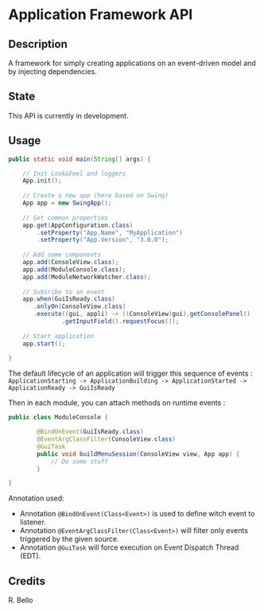 # Application Framework API

## Description

A framework for simply creating applications on an event-driven model and by injecting dependencies.

## State

This API is currently in development.

## Usage

```java
public static void main(String[] args) {

	// Init Look&Feel and loggers
	App.init();
	
	// Create a new app (here based on Swing)
	App app = new SwingApp();
	
	// Set common properties
	app.get(AppConfiguration.class)
		.setProperty("App.Name", "MyApplication")
		.setProperty("App.Version", "3.0.0");
	
	// Add some components
	app.add(ConsoleView.class);
	app.add(ModuleConsole.class);
	app.add(ModuleNetworkWatcher.class);
	
	// Subsribe to an event
	app.when(GuiIsReady.class)
	   .onlyOn(ConsoleView.class)
	   .execute((gui, appli) -> ((ConsoleView)gui).getConsolePanel()
			   .getInputField().requestFocus());
	
	// Start application
	app.start();
	
}
```

The default lifecycle of an application will trigger this sequence of events : 
`ApplicationStarting -> ApplicationBuilding -> ApplicationStarted -> ApplicationReady -> GuiIsReady`

Then in each module, you can attach methods on runtime events :

```java
public class ModuleConsole {

		@BindOnEvent(GuiIsReady.class)
		@EventArgClassFilter(ConsoleView.class)
		@GuiTask
		public void buildMenuSession(ConsoleView view, App app) {
			// Do some stuff
		}

}
```

Annotation used:
- Annotation `@BindOnEvent(Class<Event>)` is used to define witch event to listener.
- Annotation `@EventArgClassFilter(Class<Event>)` will filter only events triggered by the given source.
- Annotation `@GuiTask` will force execution on Event Dispatch Thread (EDT).

## Credits

R. Bello